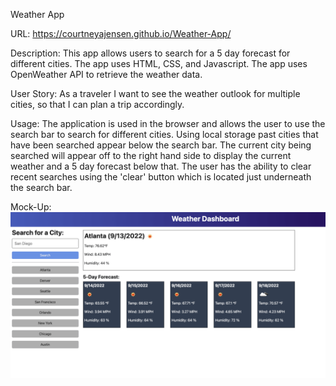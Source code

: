 Weather App

URL: https://courtneyajensen.github.io/Weather-App/

Description: This app allows users to search for a 5 day forecast for different cities. The app uses HTML, CSS, and Javascript. The app uses OpenWeather API to retrieve the weather data.

User Story: As a traveler I want to see the weather outlook for multiple cities, so that I can plan a trip accordingly.

Usage: The application is used in the browser and allows the user to use the search bar to search for different cities. Using local storage past cities that have been searched appear below the search bar. The current city being searched will appear off to the right hand side to display the current weather and a 5 day forecast below that. The user has the ability to clear recent searches using the 'clear' button which is located just underneath the search bar. 

Mock-Up:
![Alt text](assets/images/06-server-side-apis-homework-demo.png)

